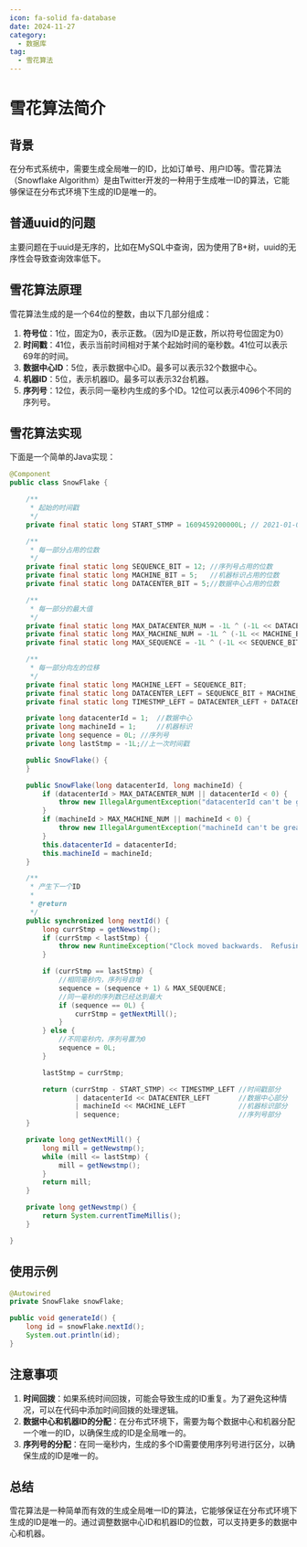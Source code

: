 ```yaml
---
icon: fa-solid fa-database
date: 2024-11-27
category:
  - 数据库
tag:
  - 雪花算法
---
```


# 雪花算法简介

## 背景

在分布式系统中，需要生成全局唯一的ID，比如订单号、用户ID等。雪花算法（Snowflake Algorithm）是由Twitter开发的一种用于生成唯一ID的算法，它能够保证在分布式环境下生成的ID是唯一的。

## 普通uuid的问题

主要问题在于uuid是无序的，比如在MySQL中查询，因为使用了B+树，uuid的无序性会导致查询效率低下。

## 雪花算法原理

雪花算法生成的是一个64位的整数，由以下几部分组成：

1. **符号位**：1位，固定为0，表示正数。（因为ID是正数，所以符号位固定为0）
2. **时间戳**：41位，表示当前时间相对于某个起始时间的毫秒数。41位可以表示69年的时间。
3. **数据中心ID**：5位，表示数据中心ID。最多可以表示32个数据中心。
4. **机器ID**：5位，表示机器ID。最多可以表示32台机器。
5. **序列号**：12位，表示同一毫秒内生成的多个ID。12位可以表示4096个不同的序列号。

## 雪花算法实现

下面是一个简单的Java实现：

```java
@Component
public class SnowFlake {

    /**
     * 起始的时间戳
     */
    private final static long START_STMP = 1609459200000L; // 2021-01-01 00:00:00

    /**
     * 每一部分占用的位数
     */
    private final static long SEQUENCE_BIT = 12; //序列号占用的位数
    private final static long MACHINE_BIT = 5;   //机器标识占用的位数
    private final static long DATACENTER_BIT = 5;//数据中心占用的位数

    /**
     * 每一部分的最大值
     */
    private final static long MAX_DATACENTER_NUM = -1L ^ (-1L << DATACENTER_BIT);
    private final static long MAX_MACHINE_NUM = -1L ^ (-1L << MACHINE_BIT);
    private final static long MAX_SEQUENCE = -1L ^ (-1L << SEQUENCE_BIT);

    /**
     * 每一部分向左的位移
     */
    private final static long MACHINE_LEFT = SEQUENCE_BIT;
    private final static long DATACENTER_LEFT = SEQUENCE_BIT + MACHINE_BIT;
    private final static long TIMESTMP_LEFT = DATACENTER_LEFT + DATACENTER_BIT;

    private long datacenterId = 1;  //数据中心
    private long machineId = 1;     //机器标识
    private long sequence = 0L; //序列号
    private long lastStmp = -1L;//上一次时间戳

    public SnowFlake() {
    }

    public SnowFlake(long datacenterId, long machineId) {
        if (datacenterId > MAX_DATACENTER_NUM || datacenterId < 0) {
            throw new IllegalArgumentException("datacenterId can't be greater than MAX_DATACENTER_NUM or less than 0");
        }
        if (machineId > MAX_MACHINE_NUM || machineId < 0) {
            throw new IllegalArgumentException("machineId can't be greater than MAX_MACHINE_NUM or less than 0");
        }
        this.datacenterId = datacenterId;
        this.machineId = machineId;
    }

    /**
     * 产生下一个ID
     *
     * @return
     */
    public synchronized long nextId() {
        long currStmp = getNewstmp();
        if (currStmp < lastStmp) {
            throw new RuntimeException("Clock moved backwards.  Refusing to generate id");
        }

        if (currStmp == lastStmp) {
            //相同毫秒内，序列号自增
            sequence = (sequence + 1) & MAX_SEQUENCE;
            //同一毫秒的序列数已经达到最大
            if (sequence == 0L) {
                currStmp = getNextMill();
            }
        } else {
            //不同毫秒内，序列号置为0
            sequence = 0L;
        }

        lastStmp = currStmp;

        return (currStmp - START_STMP) << TIMESTMP_LEFT //时间戳部分
                | datacenterId << DATACENTER_LEFT       //数据中心部分
                | machineId << MACHINE_LEFT             //机器标识部分
                | sequence;                             //序列号部分
    }

    private long getNextMill() {
        long mill = getNewstmp();
        while (mill <= lastStmp) {
            mill = getNewstmp();
        }
        return mill;
    }

    private long getNewstmp() {
        return System.currentTimeMillis();
    }

}
```

## 使用示例

```java
@Autowired
private SnowFlake snowFlake;

public void generateId() {
    long id = snowFlake.nextId();
    System.out.println(id);
}
```

## 注意事项

1. **时间回拨**：如果系统时间回拨，可能会导致生成的ID重复。为了避免这种情况，可以在代码中添加时间回拨的处理逻辑。
2. **数据中心和机器ID的分配**：在分布式环境下，需要为每个数据中心和机器分配一个唯一的ID，以确保生成的ID是全局唯一的。
3. **序列号的分配**：在同一毫秒内，生成的多个ID需要使用序列号进行区分，以确保生成的ID是唯一的。

## 总结

雪花算法是一种简单而有效的生成全局唯一ID的算法，它能够保证在分布式环境下生成的ID是唯一的。通过调整数据中心ID和机器ID的位数，可以支持更多的数据中心和机器。
